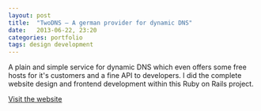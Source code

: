 ```yaml
---
layout: post
title:  "TwoDNS – A german provider for dynamic DNS"
date:   2013-06-22, 23:20
categories: portfolio
tags: design development
---
```


A plain and simple service for dynamic DNS which even offers some free hosts for it's customers and a fine API to developers. I did the complete website design and frontend development within this Ruby on Rails project.

[Visit the website](http://twodns.de)
